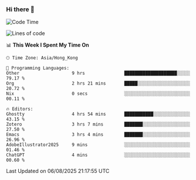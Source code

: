 ### Hi there 👋

<!--
**nicehiro/nicehiro** is a ✨ _special_ ✨ repository because its `README.md` (this file) appears on your GitHub profile.

Here are some ideas to get you started:

- 🔭 I’m currently working on ...
- 🌱 I’m currently learning ...
- 👯 I’m looking to collaborate on ...
- 🤔 I’m looking for help with ...
- 💬 Ask me about ...
- 📫 How to reach me: ...
- 😄 Pronouns: ...
- ⚡ Fun fact: ...
-->

<!--START_SECTION:waka-->
![Code Time](http://img.shields.io/badge/Code%20Time-865%20hrs%2043%20mins-blue)

![Lines of code](https://img.shields.io/badge/From%20Hello%20World%20I%27ve%20Written-1.7%20million%20lines%20of%20code-blue)

📊 **This Week I Spent My Time On** 

```text
🕑︎ Time Zone: Asia/Hong_Kong

💬 Programming Languages: 
Other                    9 hrs               ████████████████████░░░░░   79.17 % 
Org                      2 hrs 21 mins       █████░░░░░░░░░░░░░░░░░░░░   20.72 % 
Nix                      0 secs              ░░░░░░░░░░░░░░░░░░░░░░░░░   00.11 % 

🔥 Editors: 
Ghostty                  4 hrs 54 mins       ███████████░░░░░░░░░░░░░░   43.15 % 
Zotero                   3 hrs 7 mins        ███████░░░░░░░░░░░░░░░░░░   27.50 % 
Emacs                    3 hrs 4 mins        ███████░░░░░░░░░░░░░░░░░░   26.96 % 
AdobeIllustrator2025     9 mins              ░░░░░░░░░░░░░░░░░░░░░░░░░   01.46 % 
ChatGPT                  4 mins              ░░░░░░░░░░░░░░░░░░░░░░░░░   00.60 % 
```


 Last Updated on 06/08/2025 21:17:55 UTC
<!--END_SECTION:waka-->
